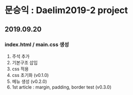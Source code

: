 # 문승익 : Daelim2019-2 project
## 2019.09.20
### index.html / main.css 생성
1. 주석 추가 <br>
2. 기본구조 삽입
3. css 적용
4. css 초기화 (v0.1.0)
5. 메뉴 생성 (v0.2.0)
6. 1st article : margin, padding, border test (v0.3.0)
